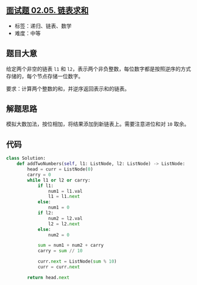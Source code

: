 ## [面试题 02.05. 链表求和](https://leetcode-cn.com/problems/sum-lists-lcci/)

- 标签：递归、链表、数学
- 难度：中等

## 题目大意

给定两个非空的链表 `l1` 和 `l2`，表示两个非负整数，每位数字都是按照逆序的方式存储的，每个节点存储一位数字。

要求：计算两个整数的和，并逆序返回表示和的链表。

## 解题思路

模拟大数加法，按位相加，将结果添加到新链表上。需要注意进位和对 `10` 取余。

## 代码

```Python
class Solution:
    def addTwoNumbers(self, l1: ListNode, l2: ListNode) -> ListNode:
        head = curr = ListNode(0)
        carry = 0
        while l1 or l2 or carry:
            if l1:
                num1 = l1.val
                l1 = l1.next
            else:
                num1 = 0
            if l2:
                num2 = l2.val
                l2 = l2.next
            else:
                num2 = 0

            sum = num1 + num2 + carry
            carry = sum // 10

            curr.next = ListNode(sum % 10)
            curr = curr.next

        return head.next
```

